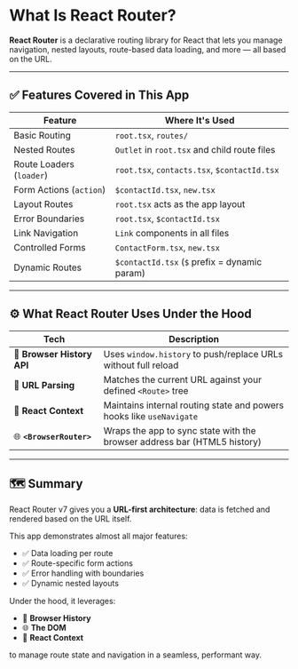# What Is React Router?

**React Router** is a declarative routing library for React that lets you manage navigation, nested layouts, route-based data loading, and more — all based on the URL.

---

## ✅ Features Covered in This App
| Feature                   | Where It's Used                                  |
|--------------------------|---------------------------------------------------|
| Basic Routing            | `root.tsx`, `routes/`                             |
| Nested Routes            | `Outlet` in `root.tsx` and child route files      |
| Route Loaders (`loader`) | `root.tsx`, `contacts.tsx`, `$contactId.tsx`      |
| Form Actions (`action`)  | `$contactId.tsx`, `new.tsx`                       |
| Layout Routes            | `root.tsx` acts as the app layout                 |
| Error Boundaries         | `root.tsx`, `$contactId.tsx`                      |
| Link Navigation          | `Link` components in all files                    |
| Controlled Forms         | `ContactForm.tsx`, `new.tsx`                      |
| Dynamic Routes           | `$contactId.tsx` (`$` prefix = dynamic param)     |


---

## ⚙️ What React Router Uses Under the Hood

| Tech                    | Description                                                                 |
|-------------------------|-----------------------------------------------------------------------------|
| 🧭 **Browser History API** | Uses `window.history` to push/replace URLs without full reload              |
| 🔄 **URL Parsing**         | Matches the current URL against your defined `<Route>` tree                 |
| 🧱 **React Context**       | Maintains internal routing state and powers hooks like `useNavigate`        |
| 🌐 **`<BrowserRouter>`**   | Wraps the app to sync state with the browser address bar (HTML5 history)   |

---

## 🗺️ Summary

React Router v7 gives you a **URL-first architecture**: data is fetched and rendered based on the URL itself.

This app demonstrates almost all major features:

- ✅ Data loading per route  
- ✅ Route-specific form actions  
- ✅ Error handling with boundaries  
- ✅ Dynamic nested layouts  

Under the hood, it leverages:

- 🧭 **Browser History**
- 🌐 **The DOM**
- 🧱 **React Context**

to manage route state and navigation in a seamless, performant way.
